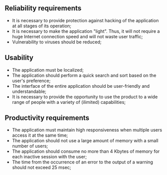 Reliability requirements
------------------
* It is necessary to provide protection against hacking of the application at all stages of its operation;
* It is necessary to make the application "light". Thus, it will not require a huge Internet connection speed and will not waste user traffic;
* Vulnerability to viruses should be reduced;

Usability
------------------
* The application must be localized;
* The application should perform a quick search and sort based on the user's preference;
* The interface of the entire application should be user-friendly and understandable;
* It is necessary to provide the opportunity to use the product to a wide range of people with a variety of (ilimited) capabilities;

Productivity requirements
------------------
* The application must maintain high responsiveness when multiple users access it at the same time;
* The application should not use a large amount of memory with a small number of users;
* The application should consume no more than 4 Kbytes of memory for each inactive session with the user;
* The time from the occurrence of an error to the output of a warning should not exceed 25 msec;
